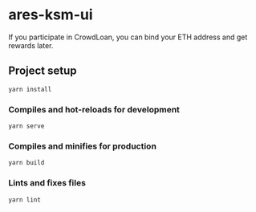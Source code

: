 # ares-ksm-ui
If you participate in CrowdLoan, you can bind your ETH address and get rewards later.

## Project setup
```
yarn install
```
### Compiles and hot-reloads for development
```
yarn serve
```

### Compiles and minifies for production
```
yarn build
```

### Lints and fixes files
```
yarn lint
```


